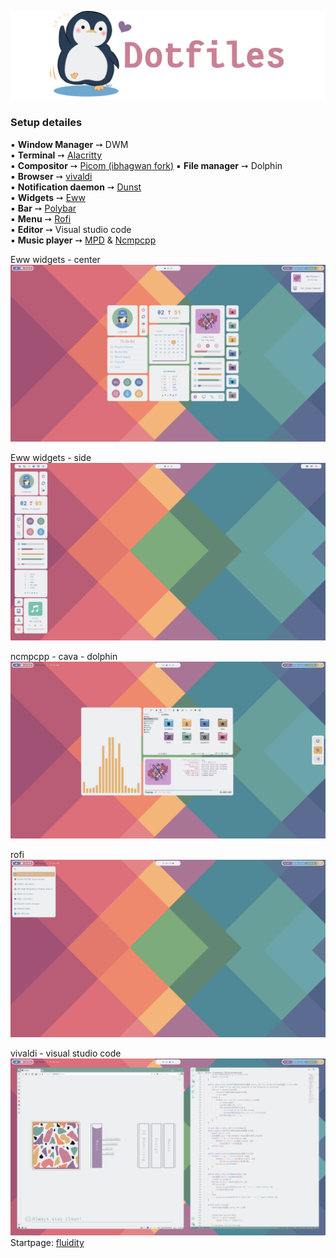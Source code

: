 ![img](https://github.com/Rashad-707/dotfiles/blob/main/img/dotfiles.png)
### Setup detailes  
▪ **Window Manager** ➙ DWM  
▪ **Terminal** ➙ [Alacritty](https://github.com/alacritty/alacritty)  
▪ **Compositor** ➙ [Picom (ibhagwan fork)](https://github.com/ibhagwan/picom)
▪ **File manager** ➙ Dolphin  
▪ **Browser** ➙ [vivaldi](https://vivaldi.com)  
▪ **Notification daemon** ➙ [Dunst](https://github.com/dunst-project/dunst)  
▪ **Widgets** ➙ [Eww](https://github.com/elkowar/eww)  
▪ **Bar** ➙ [Polybar](https://github.com/polybar/polybar)  
▪ **Menu** ➙ [Rofi](https://github.com/davatorium/rofi)  
▪ **Editor** ➙ Visual studio code  
▪ **Music player** ➙ [MPD](https://www.musicpd.org) & [Ncmpcpp](https://github.com/ncmpcpp/ncmpcpp)  

Eww widgets - center
![img2](https://github.com/Rashad-707/dotfiles/blob/main/img/screenshot-1.png?raw=true)  

Eww widgets - side
![img3](https://github.com/Rashad-707/dotfiles/blob/main/img/screenshot-2.png?raw=true)  

ncmpcpp - cava - dolphin
![img4](https://github.com/Rashad-707/dotfiles/blob/main/img/screenshot-3.png?raw=true)  

rofi
![img5](https://github.com/Rashad-707/dotfiles/blob/main/img/screenshot-4.png?raw=true)  

vivaldi - visual studio code
![img6](https://github.com/Rashad-707/dotfiles/blob/main/img/screenshot-5.png?raw=true)  
Startpage: [fluidity](https://github.com/PrettyCoffee/fluidity)
